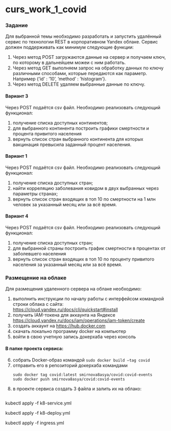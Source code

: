 # curs_work_1_covid

### Задание
Для выбранной темы необходимо разработать и запустить удалённый сервис по технологии REST в корпоративном Yandex облаке. 
Сервис должен поддерживать как минимум следующие функции:

  1. Через метод POST загружаются данные на сервер и получаем ключ, по которому в дальнейшем можеи с ним работать.
  2. Через метод GET выполняем запрос на обработку данных по ключу различными способами, которые передаются как параметр.
       Например {’id’ : ’10’, ’method’ : ’histogram’}.
  3. Через метод DELETE удаляем выбранные данные по ключу.


#### Вариант 3
Через POST подаётся csv файл. Необходимо реализовать следующий функционал:
  1. получение списка доступных континентов;
  2. для выбранного континента построить графики смертности и процента привитого населения
  3. вернуть список стран выбранного континента для которых вакцинация превысила заданный процент населения.
  
#### Вариант 1 
Через POST подаётся csv файл. Необходимо реализовать следующий функционал:
  1.  получение списка доступных стран;
  2. найти корреляцию заболевания ковидом в двух выбранных через параметры странах;
  3. вернуть список стран входящих в топ 10 по смертности на 1 млн человек за указанный месяц или за всё время.
  
#### Вариант 4 
Через POST подаётся csv файл. Необходимо реализовать следующий функционал:
  1.  получение списка доступных стран;
  2. для выбранной страны построить график смертности в процентах от заболевшего населения
  3. вернуть список стран входящих в топ 10 по проценту привитого населения за указанный месяц или за всё время.

### Размещение на облаке
Для размещения удаленного сервера на облаке необходимо:
1) выполнить инструкции по началу работы с интерфейсом командной 		строки облака с сайта:
	https://cloud.yandex.ru/docs/cli/quickstart#install
2) получить IAM-токена для аккаунта на Яндексе
	https://cloud.yandex.ru/docs/iam/operations/iam-token/create
3) создать аккаунт на  https://hub.docker.com
4) скачать локально программу docker на компьютер
5) войти в свою учетную запись докерхаба через консоль
#### В папке проекта сервиса:
6)  собрать Docker-образ командой
  ```sudo docker build –tag сovid```
9) отправить его в репозиторий докерхаба командами
	 ```
   sudo docker tag covid:latest smirnova8asya/covid:covid-events
   sudo docker push smirnova8asya/covid:covid-events
   ```
8) в проекте сервиса создать 3 файла и залить их на облако:
	```
  kubectl apply -f k8-service.yml
  
  kubectl apply -f k8-deploy.yml
  
  kubectl apply -f ingress.yml
  
  ```
